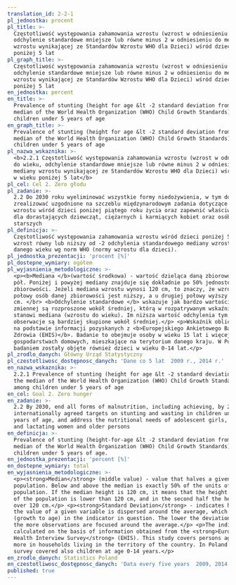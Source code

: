 ```yaml
---
translation_id: 2-2-1
pl_jednostka: procent
pl_title: >-
  Częstotliwość występowania zahamowania wzrostu (wzrost w odniesieniu do wieku,
  odchylenie standardowe mniejsze lub równe minus 2 w odniesieniu do mediany
  wzrostu wynikającej ze Standardów Wzrostu WHO dla Dzieci) wśród dzieci w wieku
  poniżej 5 lat
pl_graph_title: >-
  Częstotliwość występowania zahamowania wzrostu (wzrost w odniesieniu do wieku,
  odchylenie standardowe mniejsze lub równe minus 2 w odniesieniu do mediany
  wzrostu wynikającej ze Standardów Wzrostu WHO dla Dzieci) wśród dzieci w wieku
  poniżej 5 lat
en_jednostka: percent
en_title: >-
  Prevalence of stunting (height for age &lt -2 standard deviation from the
  median of the World Health Organization (WHO) Child Growth Standards) among
  children under 5 years of age
en_graph_title: >-
  Prevalence of stunting (height for age &lt -2 standard deviation from the
  median of the World Health Organization (WHO) Child Growth Standards) among
  children under 5 years of age
pl_nazwa_wskaznika: >-
  <b>2.2.1 Częstotliwość występowania zahamowania wzrostu (wzrost w odniesieniu
  do wieku, odchylenie standardowe mniejsze lub równe minus 2 w odniesieniu do
  mediany wzrostu wynikającej ze Standardów Wzrostu WHO dla Dzieci) wśród dzieci
  w wieku poniżej 5 lat</b>
pl_cel: Cel 2. Zero głodu
pl_zadanie: >-
  2.2 Do 2030 roku wyeliminować wszystkie formy niedożywienia, w tym do 2025 r.
  zrealizować uzgodnione na szczeblu międzynarodowym zadania dotyczące zaburzeń
  wzrostu wśród dzieci poniżej piątego roku życia oraz zapewnić właściwą żywność
  dla dorastających dziewcząt, ciężarnych i karmiących kobiet oraz osób
  starszych
pl_definicja: >-
  Częstotliwość występowania zahamowania wzrostu wśród dzieci poniżej 5 lat -
  wzrost równy lub niższy od -2 odchylenia standardowego mediany wzrostu dla
  danego wieku wg norm WHO (normy wzrostu dla dzieci).
pl_jednostka_prezentacji: 'procent [%]'
pl_dostepne_wymiary: ogółem
pl_wyjasnienia_metodologiczne: >-
  <p><b>Mediana </b>(wartość środkowa) - wartość dzieląca daną zbiorowość na
  pół. Poniżej i powyżej mediany znajduje się dokładnie po 50% jednostek danej
  zbiorowości. Jeżeli mediana wzrostu wynosi 120 cm, to znaczy, że wzrost u
  połowy osób danej zbiorowości jest niższy, a u drugiej połowy wyższy od 120
  cm. </br> <b>Odchylenie standardowe </b> wskazuje jak bardzo wartości danej
  zmiennej są rozproszone wokół średniej, którą w rozpatrywanym wskaźniku
  stanowi mediana (wzrostu do wieku). Im niższa wartość odchylenia tym
  obserwacje są bardziej skupione wokół średniej.</p> <p>Wskaźnik obliczany jest
  na podstawie informacji pozyskanych z <b>Europejskiego Ankietowego Badania
  Zdrowia (EHIS)</b>. Badanie to obejmuje osoby w wieku 15 lat i więcej w
  gospodarstwach domowych, mieszkające na terytorium danego kraju. W Polsce
  badaniem zostały objęte również dzieci w wieku 0-14 lat.</p>
pl_zrodlo_danych: Główny Urząd Statystyczny
pl_czestotliwosc_dostępnosc_danych: 'Dane co 5 lat  2009 r., 2014 r.'
en_nazwa_wskaznika: >-
  2.2.1 Prevalence of stunting (height for age &lt -2 standard deviation from
  the median of the World Health Organization (WHO) Child Growth Standards)
  among children under 5 years of age
en_cel: Goal 2. Zero hunger
en_zadanie: >-
  2.2 By 2030, end all forms of malnutrition, including achieving, by 2025, the
  internationally agreed targets on stunting and wasting in children under 5
  years of age, and address the nutritional needs of adolescent girls, pregnant
  and lactating women and older persons
en_definicja: >-
  Prevalence of stunting (height-for-age &lt -2 standard deviation from the
  median of the World Health Organization (WHO) Child Growth Standards) among
  children under 5 years of age.
en_jednostka_prezentacji: 'percent [%]'
en_dostepne_wymiary: total
en_wyjasnienia_metodologiczne: >-
  <p><strong>Median</strong> (middle value) - value that halves a given
  population. Below and above the median is exactly 50% of the units of a given
  population. If the median height is 120 cm, it means that the height in a half
  of the population is lower than 120 cm, and in the second half the height is
  over 120 cm.</p> <p><strong>Standard Deviation</strong> - indicates how much
  the value of a given variable is dispersed around the average, which is median
  (growth to age) in the indicator in question. The lower the deviation value,
  the more observations are focused around the average.</p> <p>The indicator is
  calculated on the basis of information obtained from the <strong>European
  Health Interview Survey</strong> (EHIS). This study covers persons aged 15 and
  more in households living in the territory of the country. In Poland the
  survey covered also children at age 0-14 years.</p>
en_zrodlo_danych: Statistics Poland
en_czestotliwosc_dostępnosc_danych: 'Data every five years  2009, 2014.'
published: true
---
```

